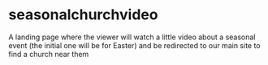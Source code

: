 # seasonalchurchvideo
A landing page where the viewer will watch a little video about a seasonal event (the initial one will be for Easter) and be redirected to our main site to find a church near them
